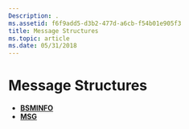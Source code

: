 ```yaml
---
Description: .
ms.assetid: f6f9add5-d3b2-477d-a6cb-f54b01e905f3
title: Message Structures
ms.topic: article
ms.date: 05/31/2018
---
```


# Message Structures

-   [**BSMINFO**](/windows/win32/api/winuser/ns-winuser-bsminfo)
-   [**MSG**](/windows/win32/api/winuser/ns-winuser-msg)

 

 
